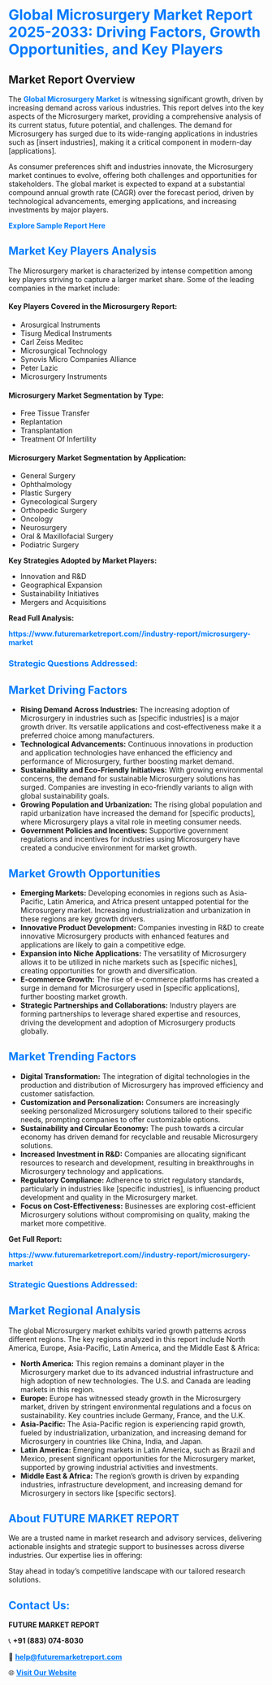 <h1 style="color: #007BFF;">Global Microsurgery Market Report 2025-2033: Driving Factors, Growth Opportunities, and Key Players</h1>

<section id="overview">
<h2>Market Report Overview</h2>
<p>The <a href="https://www.futuremarketreport.com//industry-report/microsurgery-market" style="color: #007BFF; text-decoration: none;"><strong>Global Microsurgery Market</strong></a> is witnessing significant growth, driven by increasing demand across various industries. This report delves into the key aspects of the Microsurgery market, providing a comprehensive analysis of its current status, future potential, and challenges. The demand for Microsurgery has surged due to its wide-ranging applications in industries such as [insert industries], making it a critical component in modern-day [applications].</p>
<p>As consumer preferences shift and industries innovate, the Microsurgery market continues to evolve, offering both challenges and opportunities for stakeholders. The global market is expected to expand at a substantial compound annual growth rate (CAGR) over the forecast period, driven by technological advancements, emerging applications, and increasing investments by major players.</p>
</section>

<section id="overview">
<p><a href="https://www.futuremarketreport.com//request-sample/reportId=63659" style="color: #007BFF; text-decoration: none;"><strong>Explore Sample Report Here</strong></a></p>
</section>

<section id="key-players">
<h2 style="color: #007BFF;">Market Key Players Analysis</h2>
<p>The Microsurgery market is characterized by intense competition among key players striving to capture a larger market share. Some of the leading companies in the market include:</p>
<h4>Key Players Covered in the Microsurgery Report:</h4>
<ul><li>Arosurgical Instruments</li><li>Tisurg Medical Instruments</li><li>Carl Zeiss Meditec</li><li>Microsurgical Technology</li><li>Synovis Micro Companies Alliance</li><li>Peter Lazic</li><li>Microsurgery Instruments</li></ul>
<h4>Microsurgery Market Segmentation by Type:</h4>
<ul><li>Free Tissue Transfer</li><li>Replantation</li><li>Transplantation</li><li>Treatment Of Infertility</li></ul>

<h4>Microsurgery Market Segmentation by Application:</h4>
<ul><li>General Surgery</li><li>Ophthalmology</li><li>Plastic Surgery</li><li>Gynecological Surgery</li><li>Orthopedic Surgery</li><li>Oncology</li><li>Neurosurgery</li><li>Oral &amp; Maxillofacial Surgery</li><li>Podiatric Surgery</li></ul>
<p><strong>Key Strategies Adopted by Market Players:</strong></p>
<ul>
<li>Innovation and R&D</li>
<li>Geographical Expansion</li>
<li>Sustainability Initiatives</li>
<li>Mergers and Acquisitions</li>
</ul>
</section>

<section>
<p><strong>Read Full Analysis: </strong></p><a href="https://www.futuremarketreport.com//industry-report/microsurgery-market" style="color: #007BFF; text-decoration: none;"><strong>https://www.futuremarketreport.com//industry-report/microsurgery-market</strong></a>
<h3 style="color: #007BFF;">Strategic Questions Addressed:</h3>
</section>

<section id="driving-factors">
<h2 style="color: #007BFF;">Market Driving Factors</h2>
<ul>
<li><strong>Rising Demand Across Industries:</strong> The increasing adoption of Microsurgery in industries such as [specific industries] is a major growth driver. Its versatile applications and cost-effectiveness make it a preferred choice among manufacturers.</li>
<li><strong>Technological Advancements:</strong> Continuous innovations in production and application technologies have enhanced the efficiency and performance of Microsurgery, further boosting market demand.</li>
<li><strong>Sustainability and Eco-Friendly Initiatives:</strong> With growing environmental concerns, the demand for sustainable Microsurgery solutions has surged. Companies are investing in eco-friendly variants to align with global sustainability goals.</li>
<li><strong>Growing Population and Urbanization:</strong> The rising global population and rapid urbanization have increased the demand for [specific products], where Microsurgery plays a vital role in meeting consumer needs.</li>
<li><strong>Government Policies and Incentives:</strong> Supportive government regulations and incentives for industries using Microsurgery have created a conducive environment for market growth.</li>
</ul>
</section>

<section id="growth-opportunities">
<h2 style="color: #007BFF;">Market Growth Opportunities</h2>
<ul>
<li><strong>Emerging Markets:</strong> Developing economies in regions such as Asia-Pacific, Latin America, and Africa present untapped potential for the Microsurgery market. Increasing industrialization and urbanization in these regions are key growth drivers.</li>
<li><strong>Innovative Product Development:</strong> Companies investing in R&D to create innovative Microsurgery products with enhanced features and applications are likely to gain a competitive edge.</li>
<li><strong>Expansion into Niche Applications:</strong> The versatility of Microsurgery allows it to be utilized in niche markets such as [specific niches], creating opportunities for growth and diversification.</li>
<li><strong>E-commerce Growth:</strong> The rise of e-commerce platforms has created a surge in demand for Microsurgery used in [specific applications], further boosting market growth.</li>
<li><strong>Strategic Partnerships and Collaborations:</strong> Industry players are forming partnerships to leverage shared expertise and resources, driving the development and adoption of Microsurgery products globally.</li>
</ul>
</section>

<section id="trending-factors">
<h2 style="color: #007BFF;">Market Trending Factors</h2>
<ul>
<li><strong>Digital Transformation:</strong> The integration of digital technologies in the production and distribution of Microsurgery has improved efficiency and customer satisfaction.</li>
<li><strong>Customization and Personalization:</strong> Consumers are increasingly seeking personalized Microsurgery solutions tailored to their specific needs, prompting companies to offer customizable options.</li>
<li><strong>Sustainability and Circular Economy:</strong> The push towards a circular economy has driven demand for recyclable and reusable Microsurgery solutions.</li>
<li><strong>Increased Investment in R&D:</strong> Companies are allocating significant resources to research and development, resulting in breakthroughs in Microsurgery technology and applications.</li>
<li><strong>Regulatory Compliance:</strong> Adherence to strict regulatory standards, particularly in industries like [specific industries], is influencing product development and quality in the Microsurgery market.</li>
<li><strong>Focus on Cost-Effectiveness:</strong> Businesses are exploring cost-efficient Microsurgery solutions without compromising on quality, making the market more competitive.</li>
</ul>
</section>

<section>
<p><strong>Get Full Report: </strong></p><a href="https://www.futuremarketreport.com//industry-report/microsurgery-market" style="color: #007BFF; text-decoration: none;"><strong>https://www.futuremarketreport.com//industry-report/microsurgery-market</strong></a>
<h3 style="color: #007BFF;">Strategic Questions Addressed:</h3>
</section>


<section id="regional-analysis">
<h2 style="color: #007BFF;">Market Regional Analysis</h2>
<p>The global Microsurgery market exhibits varied growth patterns across different regions. The key regions analyzed in this report include North America, Europe, Asia-Pacific, Latin America, and the Middle East & Africa:</p>
<ul>
<li><strong>North America:</strong> This region remains a dominant player in the Microsurgery market due to its advanced industrial infrastructure and high adoption of new technologies. The U.S. and Canada are leading markets in this region.</li>
<li><strong>Europe:</strong> Europe has witnessed steady growth in the Microsurgery market, driven by stringent environmental regulations and a focus on sustainability. Key countries include Germany, France, and the U.K.</li>
<li><strong>Asia-Pacific:</strong> The Asia-Pacific region is experiencing rapid growth, fueled by industrialization, urbanization, and increasing demand for Microsurgery in countries like China, India, and Japan.</li>
<li><strong>Latin America:</strong> Emerging markets in Latin America, such as Brazil and Mexico, present significant opportunities for the Microsurgery market, supported by growing industrial activities and investments.</li>
<li><strong>Middle East & Africa:</strong> The region’s growth is driven by expanding industries, infrastructure development, and increasing demand for Microsurgery in sectors like [specific sectors].</li>
</ul>
</section>

<footer>
<h2 style="color: #007BFF;">About FUTURE MARKET REPORT</h2>
<p>We are a trusted name in market research and advisory services, delivering actionable insights and strategic support to businesses across diverse industries. Our expertise lies in offering:</p>

<p>Stay ahead in today’s competitive landscape with our tailored research solutions.</p>

<h2 style="color: #007BFF;">Contact Us:</h2>
<p><strong>FUTURE MARKET REPORT</strong></p>
<p>📞 <strong>+91 (883) 074-8030</strong></p>
<p>📧 <strong><a href="mailto:help@futuremarketreport.com" style="color: #007BFF;">help@futuremarketreport.com</a></strong></p>
<p>🌐 <strong><a href="https://www.futuremarketreport.com/" style="color: #007BFF;">Visit Our Website</a></strong></p>
</footer>